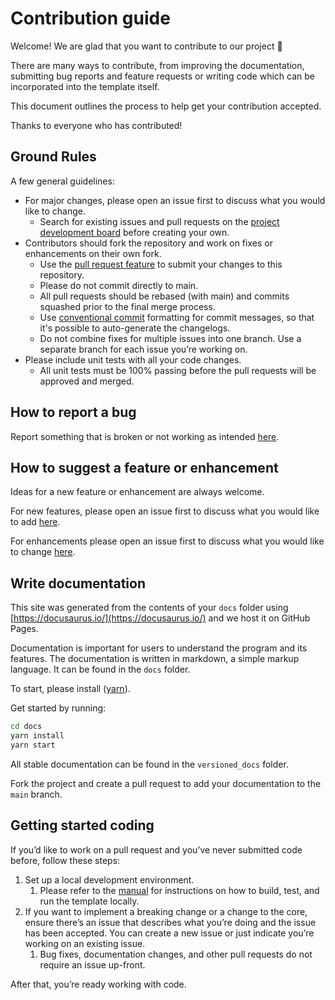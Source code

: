 # Contribution guide

Welcome! We are glad that you want to contribute to our project 💖

There are many ways to contribute, from improving the documentation, submitting bug reports and feature requests or writing code which can be incorporated into the template itself. 

This document outlines the process to help get your contribution accepted.

Thanks to everyone who has contributed!

## Ground Rules

A few general guidelines:

* For major changes, please open an issue first to discuss what you would like to change. 
  * Search for existing issues and pull requests on the [project development board](https://github.com/equinor/template-fastapi-react/projects/1) before creating your own.
* Contributors should fork the repository and work on fixes or enhancements on their own fork.
  * Use the [pull request feature](https://docs.github.com/en/pull-requests/collaborating-with-pull-requests/proposing-changes-to-your-work-with-pull-requests/creating-a-pull-request-from-a-fork) to submit your changes to this  repository.
  * Please do not commit directly to main.
  * All pull requests should be rebased (with main) and commits squashed prior to the final merge process.
  * Use [conventional commit](https://www.conventionalcommits.org/en/v1.0.0/) formatting for commit messages, so that it's possible to auto-generate the changelogs.
  * Do not combine fixes for multiple issues into one branch. Use a separate branch for each issue you’re working on.
* Please include unit tests with all your code changes.
  * All unit tests must be 100% passing before the pull requests will be approved and merged.
  
## How to report a bug

Report something that is broken or not working as
intended [here](https://github.com/equinor/data-modelling-tool/issues/new?assignees=&labels=type%3A+%3Abug+bug&template=bug-report.md&title=).

## How to suggest a feature or enhancement

Ideas for a new feature or enhancement are always welcome.

For new features, please open an issue first to discuss what you would like to
add [here](https://github.com/equinor/data-modelling-tool/issues/new?assignees=&labels=type%3A+%3Abulb%3A+feature+request&template=feature-request.md&title=).

For enhancements please open an issue first to discuss what you would like to
change [here](https://github.com/equinor/data-modelling-tool/issues/new?assignees=&labels=type%3A+%3Awrench%3A+maintenance&template=code-maintenance.md&title=).

## Write documentation

This site was generated from the contents of your `docs` folder using [https://docusaurus.io/](https://docusaurus.io/) and we host it on GitHub Pages.

Documentation is important for users to understand the program and its features.
The documentation is written in markdown, a simple markup language. It can be found in the `docs` folder.

To start, please install ([yarn](https://yarnpkg.com/getting-started/install)).

Get started by running:

```bash
cd docs
yarn install
yarn start
```

All stable documentation can be found in the `versioned_docs` folder.

Fork the project and create a pull request to add your documentation to the `main` branch.

## Getting started coding

If you’d like to work on a pull request and you’ve never submitted code before, follow these steps:

1. Set up a local development environment. 
   1. Please refer to
   the [manual](https://equinor.github.io/data-modelling-tool/docs/) for instructions on how to build, test, and run the template locally.
2. If you want to implement a breaking change or a change to the core, ensure there’s an issue that describes what you’re doing and the issue has been accepted. You can create a new issue or just indicate you’re working on an existing issue. 
   1. Bug fixes, documentation changes, and other pull requests do not require an issue up-front.

After that, you’re ready working with code.